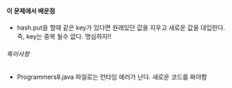 #### 이 문제에서 배운점
- hash.put을 할때 같은 key가 있다면 원래있던 값을 지우고 새로운 값을 대입한다. 즉, key는 중복 될수 없다. 명심하자!!
###### 특이사항
- Programmers8.java 파일로는 런타임 에러가 난다. 새로운 코드를 짜야함
